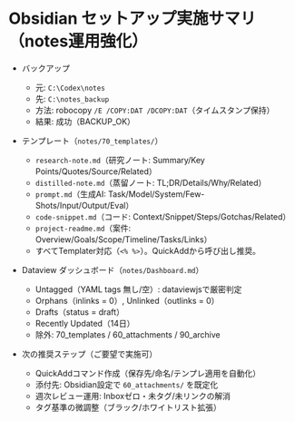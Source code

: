 # Obsidian セットアップ実施サマリ（notes運用強化）

- バックアップ
  - 元: `C:\Codex\notes`
  - 先: `C:\notes_backup`
  - 方法: robocopy `/E /COPY:DAT /DCOPY:DAT`（タイムスタンプ保持）
  - 結果: 成功（BACKUP_OK）

- テンプレート（`notes/70_templates/`）
  - `research-note.md`（研究ノート: Summary/Key Points/Quotes/Source/Related）
  - `distilled-note.md`（蒸留ノート: TL;DR/Details/Why/Related）
  - `prompt.md`（生成AI: Task/Model/System/Few-Shots/Input/Output/Eval）
  - `code-snippet.md`（コード: Context/Snippet/Steps/Gotchas/Related）
  - `project-readme.md`（案件: Overview/Goals/Scope/Timeline/Tasks/Links）
  - すべてTemplater対応（`<% %>`）。QuickAddから呼び出し推奨。

- Dataview ダッシュボード（`notes/Dashboard.md`）
  - Untagged（YAML tags 無し/空）: dataviewjsで厳密判定
  - Orphans（inlinks = 0）, Unlinked（outlinks = 0）
  - Drafts（status = draft）
  - Recently Updated（14日）
  - 除外: 70_templates / 60_attachments / 90_archive

- 次の推奨ステップ（ご要望で実施可）
  - QuickAddコマンド作成（保存先/命名/テンプレ適用を自動化）
  - 添付先: Obsidian設定で `60_attachments/` を既定化
  - 週次レビュー運用: Inboxゼロ・未タグ/未リンクの解消
  - タグ基準の微調整（ブラック/ホワイトリスト拡張）

